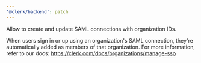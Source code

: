 ```yaml
---
'@clerk/backend': patch
---
```


Allow to create and update SAML connections with organization IDs.

When users sign in or up using an organization's SAML connection, they're automatically added as members of that organization. For more information, refer to our docs: https://clerk.com/docs/organizations/manage-sso
